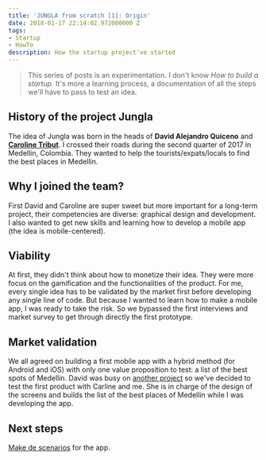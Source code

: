 ```yaml
---
title: 'JUNGLA from scratch [1]: Origin'
date: 2018-01-17 22:14:02.972000000 Z
tags:
- Startup
- HowTo
description: How the startup project've started
---
```


> This series of posts is an experimentation. I don't know _How to build a startup_. It's more a learning process, a documentation of all the steps we'll have to pass to test an idea.

## History of the project Jungla

The idea of Jungla was born in the heads of **David Alejandro Quiceno** and [**Caroline Tribut**](https://twitter.com/carolinetribut). I crossed their roads during the second quarter of 2017 in Medellin, Colombia. They wanted to help the tourists/expats/locals to find the best places in Medellin.

## Why I joined the team?

First David and Caroline are super sweet but more important for a long-term project, their competencies are diverse: graphical design and development. I also wanted to get new skills and learning how to develop a mobile app (the idea is mobile-centered).

## Viability

At first, they didn't think about how to monetize their idea. They were more focus on the gamification and the functionalities of the product. For me, every single idea has to be validated by the market first before developing any single line of code. But because I wanted to learn how to make a mobile app, I was ready to take the risk. So we bypassed the first interviews and market survey to get through directly the first prototype.

## Market validation

We all agreed on building a first mobile app with a hybrid method (for Android and iOS) with only one value proposition to test: a list of the best spots of Medellin. David was busy on [another project](http://www.vbot.com.co/) so we've decided to test the first product with Carline and me. She is in charge of the design of the screens and builds the list of the best places of Medellin while I was developing the app.

## Next steps

[Make de scenarios](/2018/) for the app.
